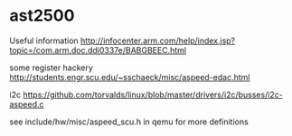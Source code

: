 ast2500
=======

Useful information
http://infocenter.arm.com/help/index.jsp?topic=/com.arm.doc.ddi0337e/BABGBEEC.html

some register hackery
http://students.engr.scu.edu/~sschaeck/misc/aspeed-edac.html

i2c
https://github.com/torvalds/linux/blob/master/drivers/i2c/busses/i2c-aspeed.c

see include/hw/misc/aspeed\_scu.h in qemu for more definitions
